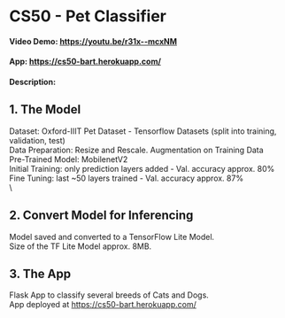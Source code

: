 # CS50 - Pet Classifier
#### Video Demo:  https://youtu.be/r31x--mcxNM
#### App: https://cs50-bart.herokuapp.com/
#### Description:
## 1. The Model

Dataset: Oxford-IIIT Pet Dataset - Tensorflow Datasets (split into training, validation, test)\
Data Preparation: Resize and Rescale. Augmentation on Training Data\
Pre-Trained Model: MobilenetV2\
Initial Training: only prediction layers added - Val. accuracy approx. 80%\
Fine Tuning: last ~50 layers trained - Val. accuracy approx. 87%\
\
## 2. Convert Model for Inferencing

Model saved and converted to a TensorFlow Lite Model.\
Size of the TF Lite Model approx. 8MB.

## 3. The App

Flask App to classify several breeds of Cats and Dogs.\
App deployed at https://cs50-bart.herokuapp.com/